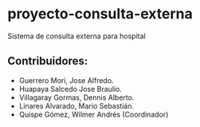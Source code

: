 # proyecto-consulta-externa
Sistema de consulta externa para hospital

## Contribuidores:
- Guerrero Mori, Jose Alfredo.
- Huapaya Salcedo Jose Braulio.
- Villagaray Gormas, Dennis Alberto.
- Linares Alvarado, Mario Sebastián.
- Quispe Gómez, Wilmer Andrés (Coordinador)
